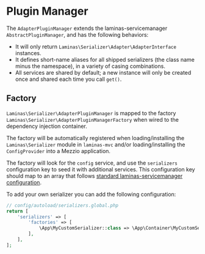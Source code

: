 # Plugin Manager

The `AdapterPluginManager` extends the laminas-servicemanager
`AbstractPluginManager`, and has the following behaviors:

- It will only return `Laminas\Serializer\Adapter\AdapterInterface` instances.
- It defines short-name aliases for all shipped serializers (the class name minus
  the namespace), in a variety of casing combinations.
- All services are shared by default; a new instance will only be created once and shared each time you call `get()`.

## Factory

`Laminas\Serializer\AdapterPluginManager` is mapped to the factory
`Laminas\Serializer\AdapterPluginManagerFactory` when wired to the dependency
injection container.

The factory will be automatically registered when loading/installing the `Laminas\Serializer` module in `laminas-mvc` and/or loading/installing the `ConfigProvider` into a Mezzio application.

The factory will look for the `config` service, and use the `serializers`
configuration key to seed it with additional services. This configuration key
should map to an array that follows [standard laminas-servicemanager configuration](https://docs.laminas.dev/laminas-servicemanager/configuring-the-service-manager/).

To add your own serializer you can add the following configuration:

```php
// config/autoload/serializers.global.php
return [    
    'serializers' => [
        'factories' => [
            \App\MyCustomSerializer::class => \App\Container\MyCustomSerializerFactory::class,
        ],
    ],
];
```
